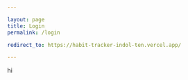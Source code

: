 ```yaml
---

layout: page
title: Login
permalink: /login

redirect_to: https://habit-tracker-indol-ten.vercel.app/

---
```


hi

